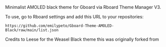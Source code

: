 Minimalist AMOLED black theme for Gboard via Rboard Theme Manager V3.

To use, go to Rboard settings and add this URL to your repositories:
```
https://github.com/emilypeto/Gboard-Theme-AMOLED-Black/raw/main/list.json
```
Credits to Leese for the Weasel Black theme this was originally forked from 
